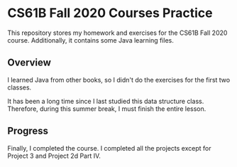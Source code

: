 # CS61B Fall 2020 Courses Practice

This repository stores my homework and exercises for the CS61B Fall 2020 course. Additionally, it contains some Java learning files.

## Overview

I learned Java from other books, so I didn't do the exercises for the first two classes.

It has been a long time since I last studied this data structure class. Therefore, during this summer break, I must finish the entire lesson.

## Progress

Finally, I completed the course. I completed all the projects except for Project 3 and Project 2d Part IV.
